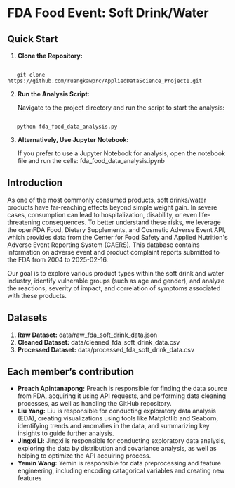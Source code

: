 # FDA Food Event: Soft Drink/Water 

## Quick Start

1. **Clone the Repository:**
```

   git clone https://github.com/ruangkawprc/AppliedDataScience_Project1.git
```
2. **Run the Analysis Script:**

   Navigate to the project directory and run the script to start the analysis:
```

   python fda_food_data_analysis.py
```
3. **Alternatively, Use Jupyter Notebook:**

   If you prefer to use a Jupyter Notebook for analysis, open the notebook file and run the cells: fda_food_data_analysis.ipynb


## Introduction

As one of the most commonly consumed products, soft drinks/water products have far-reaching effects beyond simple weight gain. In severe cases, consumption can lead to hospitalization, disability, or even life-threatening consequences. To better understand these risks, we leverage the openFDA Food, Dietary Supplements, and Cosmetic Adverse Event API, which provides data from the Center for Food Safety and Applied Nutrition's Adverse Event Reporting System (CAERS). This database contains information on adverse event and product complaint reports submitted to the FDA from 2004 to 2025-02-16.

Our goal is to explore various product types within the soft drink and water industry, identify vulnerable groups (such as age and gender), and analyze the reactions, severity of impact, and correlation of symptoms associated with these products.

## Datasets

1. **Raw Dataset:** data/raw_fda_soft_drink_data.json
2. **Cleaned Dataset:** data/cleaned_fda_soft_drink_data.csv
3. **Processed Dataset:** data/processed_fda_soft_drink_data.csv

## Each member’s contribution


*   **Preach Apintanapong:** Preach is responsible for finding the data source from FDA, acquiring it using API requests, and performing data cleaning processes, as well as handling the GitHub repository.
*   **Liu Yang:** Liu is responsible for conducting exploratory data analysis (EDA), creating visualizations using tools like Matplotlib and Seaborn, identifying trends and anomalies in the data, and summarizing key insights to guide further analysis.
*   **Jingxi Li:** Jingxi is responsible for conducting exploratory data analysis, exploring the data by distribution and covariance analysis, as well as helping to optimize the API acquiring process.
*   **Yemin Wang:** Yemin is responsible for data preprocessing and feature engineering, including encoding catagorical variables and creating new features

